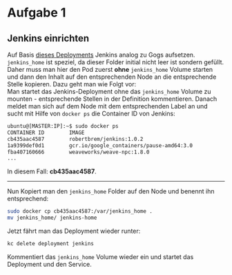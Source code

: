 # Aufgabe 1

## Jenkins einrichten
Auf Basis [dieses Deployments](https://gist.github.com/robertBrem/77e7a97b57565921792631f70088c706) Jenkins analog zu Gogs aufsetzen.  
`jenkins_home` ist speziel, da dieser Folder initial nicht leer ist sondern gefüllt. Daher muss man hier den Pod zuerst **ohne** `jenkins_home` Volume starten und dann den Inhalt auf den entsprechenden Node an die entsprechende Stelle kopieren. Dazu geht man wie Folgt vor:  
Man startet das Jenkins-Deployment ohne das `jenkins_home` Volume zu mounten - entsprechende Stellen in der Definition kommentieren. Danach meldet man sich auf dem Node mit dem entsprechenden Label an und sucht mit Hilfe von `docker ps` die Container ID von Jenkins:  
```bash
ubuntu@[MASTER:IP]:~$ sudo docker ps
CONTAINER ID        IMAGE                                              COMMAND                  CREATED             STATUS              PORTS               NAMES
cb435aac4587        robertbrem/jenkins:1.0.2                           "/bin/bash -c ./run.s"   3 minutes ago       Up 3 minutes                            k8s_jenkins.378e8601_jenkins-901550487-xvhub_default_8e264b64-a7a5-11e6-aab3-027250afa2a1_8317a739
1a9399def0d1        gcr.io/google_containers/pause-amd64:3.0           "/pause"                 4 minutes ago       Up 4 minutes                            k8s_POD.d8dbe16c_jenkins-901550487-xvhub_default_8e264b64-a7a5-11e6-aab3-027250afa2a1_a25bac71
fba407160666        weaveworks/weave-npc:1.8.0                         "/usr/bin/weave-npc"     39 hours ago        Up 39 hours                             k8s_weave-npc.b0329552_weave-net-v47pb_kube-system_3e17e7b5-a65a-11e6-aab3-027250afa2a1_53f37b64
...
```
In diesem Fall: **cb435aac4587**.

---

Nun Kopiert man den `jenkins_home` Folder auf den Node und benennt ihn entsprechend:
```bash
sudo docker cp cb435aac4587:/var/jenkins_home .
mv jenkins_home/ jenkins-home
```
Jetzt fährt man das Deployment wieder runter:
```bash
kc delete deployment jenkins
```
Kommentiert das `jenkins_home` Volume wieder ein und startet das Deployment und den Service.

